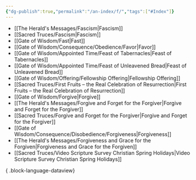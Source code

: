 ```yaml
---
{"dg-publish":true,"permalink":"/an-index/f/","tags":["#Index"]}
---
```



- [[The Herald's Messages/Fascism\|Fascism]]
- [[Sacred Truces/Fascism\|Fascism]]
- [[Gate of Wisdom/Fast\|Fast]]
- [[Gate of Wisdom/Consequence/Obedience/Favor\|Favor]]
- [[Gate of Wisdom/Appointed Time/Feast of Tabernacles\|Feast of Tabernacles]]
- [[Gate of Wisdom/Appointed Time/Feast of Unleavened Bread\|Feast of Unleavened Bread]]
- [[Gate of Wisdom/Offering/Fellowship Offering\|Fellowship Offering]]
- [[Sacred Truces/First Fruits – the Real Celebration of Resurrection\|First Fruits – the Real Celebration of Resurrection]]
- [[Gate of Wisdom/Forgive\|Forgive]]
- [[The Herald's Messages/Forgive and Forget for the Forgiver\|Forgive and Forget for the Forgiver]]
- [[Sacred Truces/Forgive and Forget for the Forgiver\|Forgive and Forget for the Forgiver]]
- [[Gate of Wisdom/Consequence/Disobedience/Forgiveness\|Forgiveness]]
- [[The Herald's Messages/Forgiveness and Grace for the Forgiven\|Forgiveness and Grace for the Forgiven]]
- [[Sacred Truces/Video Scripture Survey Christian Spring Holidays\|Video Scripture Survey Christian Spring Holidays]]

{ .block-language-dataview}